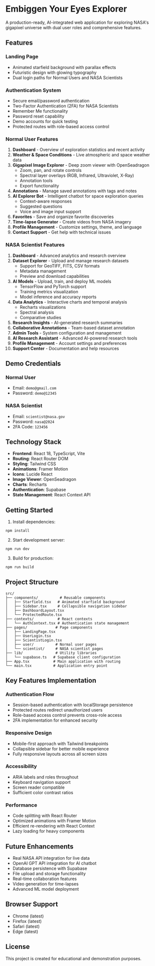 # Embiggen Your Eyes Explorer

A production-ready, AI-integrated web application for exploring NASA's gigapixel universe with dual user roles and comprehensive features.

## Features

### Landing Page
- Animated starfield background with parallax effects
- Futuristic design with glowing typography
- Dual login paths for Normal Users and NASA Scientists

### Authentication System
- Secure email/password authentication
- Two-Factor Authentication (2FA) for NASA Scientists
- Remember Me functionality
- Password reset capability
- Demo accounts for quick testing
- Protected routes with role-based access control

### Normal User Features
1. **Dashboard** - Overview of exploration statistics and recent activity
2. **Weather & Space Conditions** - Live atmospheric and space weather data
3. **Gigapixel Image Explorer** - Deep zoom viewer with OpenSeadragon
   - Zoom, pan, and rotate controls
   - Spectral layer overlays (RGB, Infrared, Ultraviolet, X-Ray)
   - Annotation tools
   - Export functionality
4. **Annotations** - Manage saved annotations with tags and notes
5. **AI Explorer Bot** - Intelligent chatbot for space exploration queries
   - Context-aware responses
   - Suggested questions
   - Voice and image input support
6. **Favorites** - Save and organize favorite discoveries
7. **Time-lapse Generator** - Create videos from NASA imagery
8. **Profile Management** - Customize settings, theme, and language
9. **Contact Support** - Get help with technical issues

### NASA Scientist Features
1. **Dashboard** - Advanced analytics and research overview
2. **Dataset Explorer** - Upload and manage research datasets
   - Support for GeoTIFF, FITS, CSV formats
   - Metadata management
   - Preview and download capabilities
3. **AI Models** - Upload, train, and deploy ML models
   - TensorFlow and PyTorch support
   - Training metrics visualization
   - Model inference and accuracy reports
4. **Data Analytics** - Interactive charts and temporal analysis
   - Recharts visualizations
   - Spectral analysis
   - Comparative studies
5. **Research Insights** - AI-generated research summaries
6. **Collaborative Annotations** - Team-based dataset annotation
7. **Admin Tools** - System configuration and management
8. **AI Research Assistant** - Advanced AI-powered research tools
9. **Profile Management** - Account settings and preferences
10. **Support Center** - Documentation and help resources

## Demo Credentials

### Normal User
- Email: `demo@gmail.com`
- Password: `demo@12345`

### NASA Scientist
- Email: `scientist@nasa.gov`
- Password: `nasa@2024`
- 2FA Code: `123456`

## Technology Stack

- **Frontend**: React 18, TypeScript, Vite
- **Routing**: React Router DOM
- **Styling**: Tailwind CSS
- **Animations**: Framer Motion
- **Icons**: Lucide React
- **Image Viewer**: OpenSeadragon
- **Charts**: Recharts
- **Authentication**: Supabase
- **State Management**: React Context API

## Getting Started

1. Install dependencies:
```bash
npm install
```

2. Start development server:
```bash
npm run dev
```

3. Build for production:
```bash
npm run build
```

## Project Structure

```
src/
├── components/          # Reusable components
│   ├── Starfield.tsx   # Animated starfield background
│   ├── Sidebar.tsx     # Collapsible navigation sidebar
│   ├── DashboardLayout.tsx
│   └── ProtectedRoute.tsx
├── contexts/           # React contexts
│   └── AuthContext.tsx # Authentication state management
├── pages/             # Page components
│   ├── LandingPage.tsx
│   ├── UserLogin.tsx
│   ├── ScientistLogin.tsx
│   ├── user/          # Normal user pages
│   └── scientist/     # NASA scientist pages
├── lib/               # Utility libraries
│   └── supabase.ts   # Supabase client configuration
├── App.tsx           # Main application with routing
└── main.tsx          # Application entry point
```

## Key Features Implementation

### Authentication Flow
- Session-based authentication with localStorage persistence
- Protected routes redirect unauthorized users
- Role-based access control prevents cross-role access
- 2FA implementation for enhanced security

### Responsive Design
- Mobile-first approach with Tailwind breakpoints
- Collapsible sidebar for better mobile experience
- Fully responsive layouts across all screen sizes

### Accessibility
- ARIA labels and roles throughout
- Keyboard navigation support
- Screen reader compatible
- Sufficient color contrast ratios

### Performance
- Code splitting with React Router
- Optimized animations with Framer Motion
- Efficient re-rendering with React Context
- Lazy loading for heavy components

## Future Enhancements

- Real NASA API integration for live data
- OpenAI GPT API integration for AI chatbot
- Database persistence with Supabase
- File upload and storage functionality
- Real-time collaboration features
- Video generation for time-lapses
- Advanced ML model deployment

## Browser Support

- Chrome (latest)
- Firefox (latest)
- Safari (latest)
- Edge (latest)

## License

This project is created for educational and demonstration purposes.
